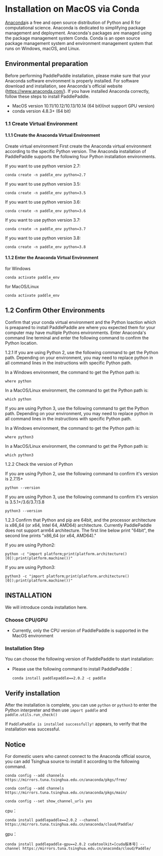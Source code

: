 # Installation on MacOS via Conda

[Anaconda](https://www.anaconda.com/)is a free and open source distribution of Python and R for computational science. Anaconda is dedicated to simplifying package management and deployment. Anaconda's packages are managed using the package management system Conda. Conda is an open source package management system and environment management system that runs on Windows, macOS, and Linux.



## Environmental preparation

Before performing PaddlePaddle installation, please make sure that your Anaconda software environment is properly installed. For software download and installation, see Anaconda's official website (https://www.anaconda.com/). If you have installed Anaconda correctly, follow these steps to install PaddlePaddle.

* MacOS version 10.11/10.12/10.13/10.14 (64 bit)(not support GPU version)
* conda version 4.8.3+ (64 bit)



### 1.1 Create Virtual Environment

#### 1.1.1 Create the Anaconda Virtual Environment

Create virtual environment First create the Anaconda virtual environment according to the specific Python version. The Anaconda installation of PaddlePaddle supports the following four Python installation environments.

If you want to use python version 2.7:

```
conda create -n paddle_env python=2.7
```

If you want to use python version 3.5:

```
conda create -n paddle_env python=3.5
```

If you want to use python version 3.6:

```
conda create -n paddle_env python=3.6
```

If you want to use python version 3.7:

```
conda create -n paddle_env python=3.7
```

If you want to use python version 3.8:

```
conda create -n paddle_env python=3.8
```



#### 1.1.2 Enter the Anaconda Virtual Environment

for Windows

```
conda activate paddle_env
```

for MacOS/Linux

```
conda activate paddle_env
```



## 1.2 Confirm Other Environments

Confirm that your conda virtual environment and the Python loaction which is preapared to install PaddlePaddle are where you expected them for your computer may have multiple Pythons environments. Enter Anaconda's command line terminal and enter the following command to confirm the Python location.

1.2.1 If you are using Python 2, use the following command to get the Python path. Depending on your environment, you may need to replace python in all command lines in the instructions with specific Python path.

In a Windows environment, the command to get the Python path is:

```
where python
```

In a MacOS/Linux environment, the command to get the Python path is:

```
which python
```



If you are using Python 3, use the following command to get the Python path. Depending on your environment, you may need to replace python in all command lines in the instructions with specific Python path.

In a Windows environment, the command to get the Python path is:

```
where python3
```

In a MacOS/Linux environment, the command to get the Python path is:

```
which python3
```



1.2.2 Check the version of Python

If you are using Python 2, use the following command to confirm it's version is 2.7.15+

```
python --version
```

If you are using Python 3, use the following command to confirm it's version is 3.5.1+/3.6/3.7/3.8

```
python3 --version
```



1.2.3 Confirm that Python and pip are 64bit, and the processor architecture is x86_64 (or x64, Intel 64, AMD64) architecture. Currently PaddlePaddle does not support arm64 architecture. The first line below print "64bit", the second line prints "x86_64 (or x64, AMD64)."

If you are using Python2:

```
python -c "import platform;print(platform.architecture()[0]);print(platform.machine())"
```

If you are using Python3:

```
python3 -c "import platform;print(platform.architecture()[0]);print(platform.machine())"
```





## INSTALLATION

We will introduce conda installation here.

### Choose CPU/GPU

* Currently, only the CPU version of PaddlePaddle is supported in the MacOS environment

### Installation Step

You can choose the following version of PaddlePaddle to start installation:

* Please use the following command to install PaddlePaddle：

  ```
  conda install paddlepaddle==2.0.2 -c paddle
  ```


## Verify installation

After the installation is complete, you can use `python` or `python3` to enter the Python interpreter and then use `import paddle` and `paddle.utils.run_check()`

If `PaddlePaddle is installed successfully!` appears, to verify that the installation was successful.




## Notice

For domestic users who cannot connect to the Anaconda official source, you can add Tsinghua source to install it according to the following command.

```
conda config --add channels https://mirrors.tuna.tsinghua.edu.cn/anaconda/pkgs/free/
```
```
conda config --add channels https://mirrors.tuna.tsinghua.edu.cn/anaconda/pkgs/main/
```
```
conda config --set show_channel_urls yes
```
cpu：
```
conda install paddlepaddle==2.0.2 --channel https://mirrors.tuna.tsinghua.edu.cn/anaconda/cloud/Paddle/
```
gpu：
```
conda install paddlepaddle-gpu==2.0.2 cudatoolkit=[cuda版本号] --channel https://mirrors.tuna.tsinghua.edu.cn/anaconda/cloud/Paddle/
```
